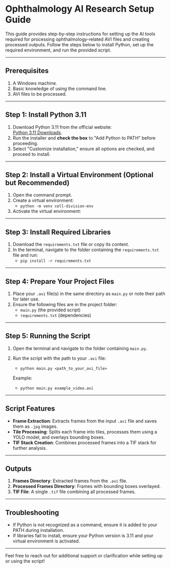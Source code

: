 # Ophthalmology AI Research Setup Guide

This guide provides step-by-step instructions for setting up the AI tools required for processing ophthalmology-related AVI files and creating processed outputs. Follow the steps below to install Python, set up the required environment, and run the provided script.

---

## Prerequisites

1. A Windows machine.
2. Basic knowledge of using the command line.
3. AVI files to be processed.

---

## Step 1: Install Python 3.11

1. Download Python 3.11 from the official website:  
   [Python 3.11 Downloads](https://www.python.org/downloads/release/python-3110/).
2. Run the installer and **check the box** to "Add Python to PATH" before proceeding.
3. Select "Customize installation," ensure all options are checked, and proceed to install.

---

## Step 2: Install a Virtual Environment (Optional but Recommended)

1. Open the command prompt.
2. Create a virtual environment:
   - `python -m venv cell-division-env`
3. Activate the virtual environment:


---

## Step 3: Install Required Libraries

1. Download the `requirements.txt` file or copy its content.
2. In the terminal, navigate to the folder containing the `requirements.txt` file and run:
   - `pip install -r requirements.txt`

---

## Step 4: Prepare Your Project Files

1. Place your `.avi` file(s) in the same directory as `main.py` or note their path for later use.
2. Ensure the following files are in the project folder:
   - `main.py` (the provided script)
   - `requirements.txt` (dependencies)

---

## Step 5: Running the Script

1. Open the terminal and navigate to the folder containing `main.py`.
2. Run the script with the path to your `.avi` file:
   - `python main.py <path_to_your_avi_file>`
   
   Example:
   - `python main.py example_video.avi`

---

## Script Features

- **Frame Extraction**: Extracts frames from the input `.avi` file and saves them as `.jpg` images.
- **Tile Processing**: Splits each frame into tiles, processes them using a YOLO model, and overlays bounding boxes.
- **TIF Stack Creation**: Combines processed frames into a TIF stack for further analysis.

---

## Outputs

1. **Frames Directory**: Extracted frames from the `.avi` file.
2. **Processed Frames Directory**: Frames with bounding boxes overlayed.
3. **TIF File**: A single `.tif` file combining all processed frames.

---

## Troubleshooting

- If Python is not recognized as a command, ensure it is added to your PATH during installation.
- If libraries fail to install, ensure your Python version is 3.11 and your virtual environment is activated.

---

Feel free to reach out for additional support or clarification while setting up or using the script!

